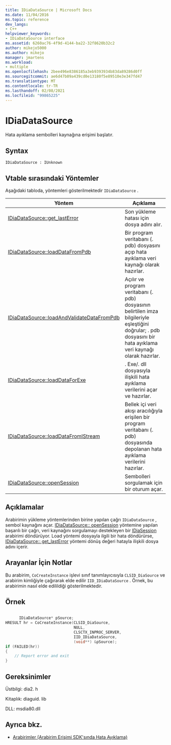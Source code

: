 ```yaml
---
title: IDiaDataSource | Microsoft Docs
ms.date: 11/04/2016
ms.topic: reference
dev_langs:
- C++
helpviewer_keywords:
- IDiaDataSource interface
ms.assetid: 6260ac76-4f9d-4144-ba22-32f8620b32c2
author: mikejo5000
ms.author: mikejo
manager: jmartens
ms.workload:
- multiple
ms.openlocfilehash: 2bee496e8386185a3eb9393934b83da89286d0ff
ms.sourcegitcommit: ae6d47b09a439cd0e13180f5e89510e3e347fd47
ms.translationtype: MT
ms.contentlocale: tr-TR
ms.lasthandoff: 02/08/2021
ms.locfileid: "99865225"
---
```

# <a name="idiadatasource"></a>IDiaDataSource
Hata ayıklama sembolleri kaynağına erişimi başlatır.

## <a name="syntax"></a>Syntax

```
IDiaDataSource : IUnknown
```

## <a name="methods-in-vtable-order"></a>Vtable sırasındaki Yöntemler
Aşağıdaki tabloda, yöntemleri gösterilmektedir `IDiaDataSource` .

|Yöntem|Açıklama|
|------------|-----------------|
|[IDiaDataSource::get_lastError](../../debugger/debug-interface-access/idiadatasource-get-lasterror.md)|Son yükleme hatası için dosya adını alır.|
|[IDiaDataSource::loadDataFromPdb](../../debugger/debug-interface-access/idiadatasource-loaddatafrompdb.md)|Bir program veritabanı (. pdb) dosyasını açıp hata ayıklama veri kaynağı olarak hazırlar.|
|[IDiaDataSource::loadAndValidateDataFromPdb](../../debugger/debug-interface-access/idiadatasource-loadandvalidatedatafrompdb.md)|Açılır ve program veritabanı (. pdb) dosyasının belirtilen imza bilgileriyle eşleştiğini doğrular; . pdb dosyasını bir hata ayıklama veri kaynağı olarak hazırlar.|
|[IDiaDataSource::loadDataForExe](../../debugger/debug-interface-access/idiadatasource-loaddataforexe.md)|. Exe/. dll dosyasıyla ilişkili hata ayıklama verilerini açar ve hazırlar.|
|[IDiaDataSource::loadDataFromIStream](../../debugger/debug-interface-access/idiadatasource-loaddatafromistream.md)|Bellek içi veri akışı aracılığıyla erişilen bir program veritabanı (. pdb) dosyasında depolanan hata ayıklama verilerini hazırlar.|
|[IDiaDataSource::openSession](../../debugger/debug-interface-access/idiadatasource-opensession.md)|Sembolleri sorgulamak için bir oturum açar.|

## <a name="remarks"></a>Açıklamalar
Arabirimin yükleme yöntemlerinden birine yapılan çağrı `IDiaDataSource` , sembol kaynağını açar. [IDiaDataSource:: openSession](../../debugger/debug-interface-access/idiadatasource-opensession.md) yöntemine yapılan başarılı bir çağrı, veri kaynağını sorgulamayı destekleyen bir [IDiaSession](../../debugger/debug-interface-access/idiasession.md) arabirimi döndürüyor. Load yöntemi dosyayla ilgili bir hata döndürürse, [IDiaDataSource:: get_lastError](../../debugger/debug-interface-access/idiadatasource-get-lasterror.md) yöntemi dönüş değeri hatayla ilişkili dosya adını içerir.

## <a name="notes-for-callers"></a>Arayanlar İçin Notlar
Bu arabirim, `CoCreateInstance` işlevi sınıf tanımlayıcısıyla `CLSID_DiaSource` ve arabirim kimliğiyle çağırarak elde edilir `IID_IDiaDataSource` . Örnek, bu arabirimin nasıl elde edilildiği gösterilmektedir.

## <a name="example"></a>Örnek

```C++

      IDiaDataSource* pSource;
HRESULT hr = CoCreateInstance(CLSID_DiaSource,
                              NULL,
                              CLSCTX_INPROC_SERVER,
                              IID_IDiaDataSource,
                              (void**) &pSource);
if (FAILED(hr))
{
    // Report error and exit
}
```

## <a name="requirements"></a>Gereksinimler
Üstbilgi: dia2. h

Kitaplık: diaguid. lib

DLL: msdia80.dll

## <a name="see-also"></a>Ayrıca bkz.
- [Arabirimler (Arabirim Erişimi SDK'sında Hata Ayıklama)](../../debugger/debug-interface-access/interfaces-debug-interface-access-sdk.md)

